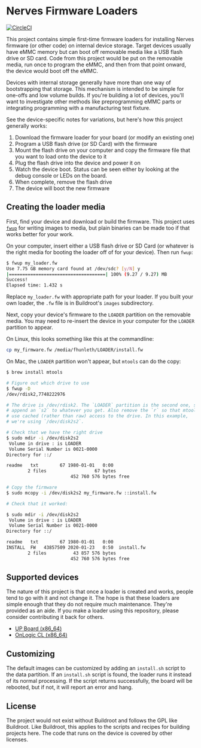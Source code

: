 # Nerves Firmware Loaders

[![CircleCI](https://circleci.com/gh/nerves-project/nerves_fw_loaders.svg?style=svg)](https://circleci.com/gh/nerves-project/nerves_fw_loaders)

This project contains simple first-time firmware loaders for installing Nerves
firmware (or other code) on internal device storage. Target devices usually have
eMMC memory but can boot off removable media like a USB flash drive or SD card.
Code from this project would be put on the removable media, run once to program
the eMMC, and then from that point onward, the device would boot off the eMMC.

Devices with internal storage generally have more than one way of bootstrapping
that storage. This mechanism is intended to be simple for one-offs and low
volume builds. If you're building a lot of devices, you'll want to investigate
other methods like preprogramming eMMC parts or integrating programming with a
manufacturing test fixture.

See the device-specific notes for variations, but here's how this project
generally works:

1. Download the firmware loader for your board (or modify an existing one)
2. Program a USB flash drive (or SD Card) with the firmware
3. Mount the flash drive on your computer and copy the firmware file that you
   want to load onto the device to it
4. Plug the flash drive into the device and power it on
5. Watch the device boot. Status can be seen either by looking at the debug
   console or LEDs on the board.
6. When complete, remove the flash drive
7. The device will boot the new firmware

## Creating the loader media

First, find your device and download or build the firmware. This project uses
[`fwup`](https://github.com/fhunleth/fwup) for writing images to media, but
plain binaries can be made too if that works better for your work.

On your computer, insert either a USB flash drive or SD Card (or whatever is the
right media for booting the loader off of for your device). Then run `fwup`:

```sh
$ fwup my_loader.fw
Use 7.75 GB memory card found at /dev/sdc? [y/N] y
|====================================| 100% (9.27 / 9.27) MB
Success!
Elapsed time: 1.432 s
```

Replace `my_loader.fw` with appropriate path for your loader. If you built your
own loader, the `.fw` file is in Buildroot's `images` subdirectory.

Next, copy your device's firmware to the `LOADER` partition on the removable
media. You may need to re-insert the device in your computer for the `LOADER`
partition to appear.

On Linux, this looks something like this at the commandline:

```sh
cp my_firmware.fw /media/fhunleth/LOADER/install.fw
```

On Mac, the `LOADER` partition won't appear, but `mtools` can do the copy:

```sh
$ brew install mtools

# Figure out which drive to use
$ fwup -D
/dev/rdisk2,7748222976

# The drive is /dev/rdisk2. The `LOADER` partition is the second one, so
# append an `s2` to whatever you get. Also remove the `r` so that mtools
# use cached (rather than raw) access to the drive. In this example,
# we're using `/dev/disk2s2`.

# Check that we have the right drive
$ sudo mdir -i /dev/disk2s2
 Volume in drive : is LOADER
 Volume Serial Number is 0021-0000
Directory for ::/

readme   txt        67 1980-01-01   0:00
        2 files                  67 bytes
                        452 760 576 bytes free

# Copy the firmware
$ sudo mcopy -i /dev/disk2s2 my_firmware.fw ::install.fw

# Check that it worked:

$ sudo mdir -i /dev/disk2s2
 Volume in drive : is LOADER
 Volume Serial Number is 0021-0000
Directory for ::/

readme   txt        67 1980-01-01   0:00
INSTALL  FW   43857509 2020-01-23   0:50  install.fw
        2 files          43 857 576 bytes
                        452 760 576 bytes free
```

## Supported devices

The nature of this project is that once a loader is created and works, people tend to go with it and not change it. The hope is that these loaders are simple
enough that they do not require much maintenance. They're provided as an aide.
If you make a loader using this repository, please consider contributing it back
for others.

* [UP Board (x86_64)](https://github.com/fhunleth/nerves_fw_loaders/blob/main/board/up_board/README.md)
* [OnLogic CL (x86_64)](https://github.com/fhunleth/nerves_fw_loaders/blob/main/board/onlogic_cl210/README.md)

## Customizing

The default images can be customized by adding an `install.sh` script to the
data partition. If an `install.sh` script is found, the loader runs it instead
of its normal processing. If the script returns successfully, the board will be
rebooted, but if not, it will report an error and hang.

## License

The project would not exist without Buildroot and follows the GPL like
Buildroot. Like Buildroot, this applies to the scripts and recipes for building
projects here. The code that runs on the device is covered by other licenses.
